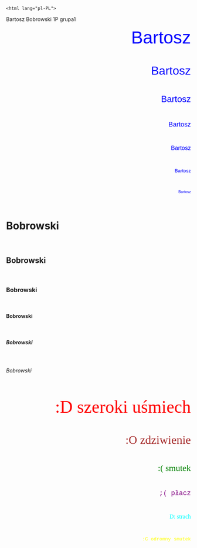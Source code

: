 
<!DOCTYPE html>
    <html lang="pl-PL">
   <html>
   <head>
       <meta charset="utf-8">
        <title>Bartosz Bobrowski 1P grupa1 </title>
  </head>
         <body>
        Bartosz Bobrowski 1P grupa1
   <p align="right"> <font color="blue" size="7" face="Arial"> Bartosz </font> </p> <br>
   <p align="right"> <font color="blue" size="6" face="Arial"> Bartosz </font> </p> <br>
   <p align="right"> <font color="blue" size="5" face="Arial"> Bartosz </font> </p> <br>
   <p align="right"> <font color="blue" size="4" face="Arial"> Bartosz </font> </p> <br>
   <p align="right"> <font color="blue" size="3" face="Arial"> Bartosz </font> </p> <br>    
   <p align="right"> <font color="blue" size="2" face="Arial"> Bartosz </font> </p> <br>
   <p align="right"> <font color="blue" size="1" face="Arial"> Bartosz </font> </p> <br>
   <h1> Bobrowski </h1><br>
   <h2> Bobrowski </h2><br>
   <h3> Bobrowski </h3><br>
   <h4> Bobrowski </h4><br>
   <h5> Bobrowski </h5><br>
   <h6> Bobrowski </h6><br>
   <p align="right"> <font color="red" size="7" face="Verdana"> :D szeroki uśmiech </font> </p> <br>
   <p align="right"> <font color="brown" size="6" face="Times News Roman"> :O zdziwienie  </font> </p> <br>
   <p align="right"> <font color="green" size="5" face="Verdana"> :( smutek </font> </p> <br>
   <p align="right"> <font color="purple" size="4" face="Courier New"> ;( płacz </font> </p> <br>
   <p align="right"> <font color="aqua" size="3" face="Times New Roman"> D: strach </font> </p> <br>
   <p align="right"> <font color="yellow" size="2" face="Courier New"> :C odromny smutek </font> </p> <br>


 </body>
       </html>
